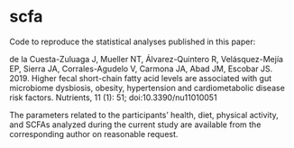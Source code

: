 # scfa
Code to reproduce the statistical analyses published in this paper:

de la Cuesta-Zuluaga J, Mueller NT, Álvarez-Quintero R, Velásquez-Mejía EP, Sierra JA, Corrales-Agudelo V, Carmona JA, Abad JM, Escobar JS. 2019. Higher fecal short-chain fatty acid levels are associated with gut microbiome dysbiosis, obesity, hypertension and cardiometabolic disease risk factors. Nutrients, 11 (1): 51; doi:10.3390/nu11010051

The parameters related to the participants’ health, diet, physical activity, and SCFAs analyzed during the current study are available from the corresponding author on reasonable request.
